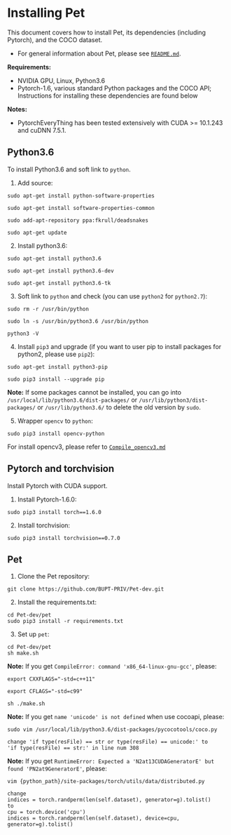 # Installing Pet

This document covers how to install Pet, its dependencies (including Pytorch), and the COCO dataset.

- For general information about Pet, please see [`README.md`](README.md).

**Requirements:**

- NVIDIA GPU, Linux, Python3.6
- Pytorch-1.6, various standard Python packages and the COCO API; Instructions for installing these dependencies are found below

**Notes:**

- PytorchEveryThing has been tested extensively with CUDA >= 10.1.243 and cuDNN 7.5.1.


## Python3.6

To install Python3.6 and soft link to `python`.

1. Add source:

```
sudo apt-get install python-software-properties

sudo apt-get install software-properties-common

sudo add-apt-repository ppa:fkrull/deadsnakes

sudo apt-get update
```

2. Install python3.6:

```
sudo apt-get install python3.6

sudo apt-get install python3.6-dev

sudo apt-get install python3.6-tk
```

3. Soft link to `python` and check (you can use `python2` for `python2.7`):

```
sudo rm -r /usr/bin/python

sudo ln -s /usr/bin/python3.6 /usr/bin/python

python3 -V
```

4. Install `pip3` and upgrade (if you want to user pip to install packages for python2, please use `pip2`):

```
sudo apt-get install python3-pip

sudo pip3 install --upgrade pip
```

   **Note:** If some packages cannot be installed, you can go into `/usr/local/lib/python3.6/dist-packages/` or `/usr/lib/python3/dist-packages/` or `/usr/lib/python3.6/` to delete the old version by `sudo`.


5. Wrapper `opencv` to `python`:

```
sudo pip3 install opencv-python
```

For install opencv3, please refer to [`Compile_opencv3.md`](https://github.com/soeaver/environment_config/blob/master/Compile_opencv3.md)


## Pytorch and torchvision

Install Pytorch with CUDA support.

1. Install Pytorch-1.6.0:

```
sudo pip3 install torch==1.6.0
```

2. Install torchvision:

```
sudo pip3 install torchvision==0.7.0
```

## Pet

1. Clone the Pet repository:

```
git clone https://github.com/BUPT-PRIV/Pet-dev.git
```

2. Install the requirements.txt:

```
cd Pet-dev/pet
sudo pip3 install -r requirements.txt
```

3. Set up `pet`:

```
cd Pet-dev/pet
sh make.sh
```

   **Note:** If you get `CompileError: command 'x86_64-linux-gnu-gcc'`, please:

```
export CXXFLAGS="-std=c++11"

export CFLAGS="-std=c99"

sh ./make.sh
```

   **Note:** If you get `name 'unicode' is not defined` when use cocoapi, please:

```
sudo vim /usr/local/lib/python3.6/dist-packages/pycocotools/coco.py

change 'if type(resFile) == str or type(resFile) == unicode:' to
'if type(resFile) == str:' in line num 308
```

   **Note:** If you get `RuntimeError: Expected a 'N2at13CUDAGeneratorE' but found 'PN2at9GeneratorE'`, please:

```
vim {python_path}/site-packages/torch/utils/data/distributed.py

change
indices = torch.randperm(len(self.dataset), generator=g).tolist()
to
cpu = torch.device('cpu')
indices = torch.randperm(len(self.dataset), device=cpu, generator=g).tolist()
```
